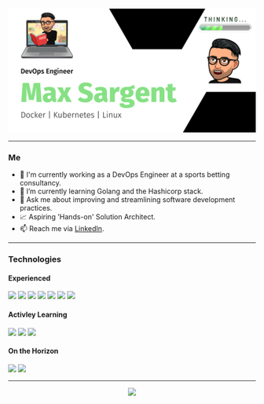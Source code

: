 ![alt text](https://github.com/maxsargentdev/maxsargentdev/blob/main/MaxSargentBanner2.png?raw=true)

---

### Me

- 🔭 I'm currently working as a DevOps Engineer at a sports betting consultancy.
- 🌱 I’m currently learning Golang and the Hashicorp stack.
- 💬 Ask me about improving and streamlining software development practices.
- :chart_with_upwards_trend: Aspiring 'Hands-on' Solution Architect.
- 📫 Reach me via [LinkedIn](https://www.linkedin.com/in/max-sargent-706565169/).

---

### Technologies

#### Experienced
![](https://img.shields.io/badge/OS-Linux-informational?style=flat&logo=linux&logoColor=white&color=brightgreen)
![](https://img.shields.io/badge/Shell-Bash-informational?style=flat&logo=gnu-bash&logoColor=white&color=brightgreen)
![](https://img.shields.io/badge/Code-Groovy-informational?style=flat&logo=apache-groovy&logoColor=white&color=brightgreen)
![](https://img.shields.io/badge/Tools-Docker-informational?style=flat&logo=docker&logoColor=white&color=brightgreen)
![](https://img.shields.io/badge/Tools-Kubernetes-informational?style=flat&logo=kubernetes&logoColor=white&color=brightgreen)
![](https://img.shields.io/badge/Tools-Jenkins-informational?style=flat&logo=jenkins&logoColor=white&color=brightgreen)
![](https://img.shields.io/badge/Cloud-AWS-informational?style=flat&logo=amazon&logoColor=white&color=brightgreen)


#### Activley Learning
![](https://img.shields.io/badge/Code-Golang-informational?style=flat&logo=go&logoColor=white&color=yellow)
![](https://img.shields.io/badge/Tools-Terraform-informational?style=flat&logo=terraform&logoColor=white&color=yellow)
![](https://img.shields.io/badge/Tools-Vault-informational?style=flat&logo=vault&logoColor=white&color=yellow)

#### On the Horizon
![](https://img.shields.io/badge/Cloud-Google-informational?style=flat&logo=google&logoColor=white&color=blue)
![](https://img.shields.io/badge/Code-Rust-informational?style=flat&logo=rust&logoColor=white&color=blue)

---

<!-- <a href="">
  <img align="center" src="https://github-readme-stats.vercel.app/api/top-langs/?username=maxsargentdev">
</a> -->
<p align="center">
  <img  src="https://github-readme-streak-stats.herokuapp.com/?user=maxsargentdev">
</p>
<!-- <a href="">
  <img align="center" src=https://github-readme-stats.vercel.app/api?username=maxsargentdev&count_private=true>
</a>
 -->
